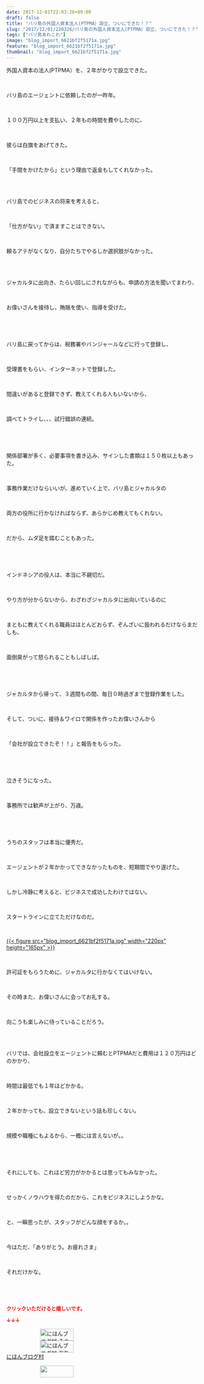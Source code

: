 ```yaml
---
date: 2017-12-01T22:03:26+09:00
draft: false
title: "バリ島の外国人資本法人(PTPMA）設立、ついにできた！？"
slug: "2017/12/01/220326/バリ島の外国人資本法人(PTPMA）設立、ついにできた！？"
tags: ["バリ島あれこれ"]
image: "blog_import_6621bf2f5171a.jpg"
feature: "blog_import_6621bf2f5171a.jpg"
thumbnail: "blog_import_6621bf2f5171a.jpg"
---
```

<p>外国人資本の法人(PTPMA）を、２年がかりで設立できた。</p><p> </p><p>バリ島のエージェントに依頼したのが一昨年。</p><p> </p><p>１００万円以上を支払い、２年もの時間を費やしたのに、</p><p> </p><p>彼らは白旗をあげてきた。</p><p> </p><p>「手間をかけたから」という理由で返金もしてくれなかった。</p><p> </p><p><br/>バリ島でのビジネスの将来を考えると、</p><p> </p><p>「仕方がない」で済ますことはできない。</p><p> </p><p>頼るアテがなくなり、自分たちでやるしか選択肢がなかった。</p><p> </p><p><br/>ジャカルタに出向き、たらい回しにされながらも、申請の方法を聞いてまわり、</p><p> </p><p>お偉いさんを接待し、賄賂を使い、指導を受けた。</p><p> </p><p> </p><p>バリ島に戻ってからは、税務署やバンジャールなどに行って登録し、</p><p> </p><p>受理書をもらい、インターネットで登録した。</p><p> </p><p>間違いがあると登録できず、教えてくれる人もいないから、</p><p> </p><p>調べてトライし、、、試行錯誤の連続。</p><p> </p><p> </p><p>関係部署が多く、必要事項を書き込み、サインした書類は１５０枚以上もあった。</p><p> </p><p>事務作業だけならいいが、進めていく上で、バリ島とジャカルタの</p><p> </p><p>両方の役所に行かなければならず、あらかじめ教えてもくれない。</p><p> </p><p>だから、ムダ足を踏むこともあった。</p><p> </p><p> </p><p>インドネシアの役人は、本当に不親切だ。</p><p> </p><p>やり方が分からないから、わざわざジャカルタに出向いているのに</p><p> </p><p>まともに教えてくれる職員はほとんどおらず、ぞんざいに扱われるだけならまだしも、</p><p> </p><p>面倒臭がって怒られることもしばしば。</p><p> </p><p> </p><p>ジャカルタから帰って、３週間もの間、毎日０時過ぎまで登録作業をした。</p><p> </p><p>そして、ついに、接待＆ワイロで関係を作ったお偉いさんから</p><p> </p><p>「会社が設立できたぞ！！」と報告をもらった。</p><p> </p><p> </p><p>泣きそうになった。</p><p> </p><p>事務所では歓声が上がり、万歳。</p><p> </p><p> </p><p>うちのスタッフは本当に優秀だ。</p><p> </p><p>エージェントが２年かかってできなかったものを、短期間でやり遂げた。</p><p> </p><p>しかし冷静に考えると、ビジネスで成功したわけではない。</p><p> </p><p>スタートラインに立てただけなのだ。</p><p> </p><p><a href="blog_import_6621bf2f5171a.jpg">{{< figure src="blog_import_6621bf2f5171a.jpg" width="220px" height="165px" >}}</a></p><p> </p><p>許可証をもらうために、ジャカルタに行かなくてはいけない。</p><p> </p><p>その時また、お偉いさんに会ってお礼する。</p><p> </p><p>向こうも楽しみに待っていることだろう。</p><p> </p><p><br/>バリでは、会社設立をエージェントに頼むとPTPMAだと費用は１２０万円ほどのかかり、</p><p> </p><p>時間は最低でも１年ほどかかる。</p><p> </p><p>２年かかっても、設立できないという話も珍しくない。</p><p> </p><p>規模や職種にもよるから、一概には言えないが。。</p><p> </p><p> </p><p>それにしても、これほど労力がかかるとは思ってもみなかった。</p><p> </p><p>せっかくノウハウを得たのだから、これをビジネスにしようかな。</p><p> </p><p>と、一瞬思ったが、スタッフがどんな顔をするか。。</p><p> </p><p>今はただ、「ありがとう。お疲れさま」</p><p> </p><p>それだけかな。</p><p> </p><p> </p><p><font color="#ff0000" size="2"><strong>クリックいただけると嬉しいです。</strong></font></p><p><font color="#ff0000" size="2"><strong>↓↓↓</strong></font></p><p><a href="ranking.html?p_cid=01260127" id="&amp;blogmura_banner" target="_blank"><img alt="にほんブログ村 その他生活ブログ 不動産投資へ" border="0" height="31" src="data:image/svg+xml;charset=utf-8,%3Csvg%20xmlns%3D%22http%3A%2F%2Fwww.w3.org%2F2000%2Fsvg%22%20title%3D%22Placeholder%20for%20Images%22%20role%3D%22presentation%22%20viewBox%3D%220%200%2088%2031%22%20%2F%3E" width="88" data-src="https://img-proxy.blog-video.jp/images?url=http%3A%2F%2Flife.blogmura.com%2Fhudousantoushi%2Fimg%2Fhudousantoushi88_31.gif" style="aspect-ratio: auto 88 / 31;"/><noscript><img alt="にほんブログ村 その他生活ブログ 不動産投資へ" border="0" height="31" src="https://img-proxy.blog-video.jp/images?url=http%3A%2F%2Flife.blogmura.com%2Fhudousantoushi%2Fimg%2Fhudousantoushi88_31.gif" width="88"></noscript></a><br/><a href="ranking.html?p_cid=01260127" target="_blank"><img alt="にほんブログ村 海外生活ブログ バリ島情報へ" border="0" height="31" src="data:image/svg+xml;charset=utf-8,%3Csvg%20xmlns%3D%22http%3A%2F%2Fwww.w3.org%2F2000%2Fsvg%22%20title%3D%22Placeholder%20for%20Images%22%20role%3D%22presentation%22%20viewBox%3D%220%200%2088%2031%22%20%2F%3E" width="88" data-src="https://img-proxy.blog-video.jp/images?url=http%3A%2F%2Foverseas.blogmura.com%2Fbali%2Fimg%2Fbali88_31.gif" style="aspect-ratio: auto 88 / 31;"/><noscript><img alt="にほんブログ村 海外生活ブログ バリ島情報へ" border="0" height="31" src="https://img-proxy.blog-video.jp/images?url=http%3A%2F%2Foverseas.blogmura.com%2Fbali%2Fimg%2Fbali88_31.gif" width="88"></noscript></a><br/><a href="ranking.html?p_cid=01260127" target="_blank">にほんブログ村</a></p><p><a href="link.php?1804582" title="人気ブログランキングへ"><img border="0" height="31" src="data:image/svg+xml;charset=utf-8,%3Csvg%20xmlns%3D%22http%3A%2F%2Fwww.w3.org%2F2000%2Fsvg%22%20title%3D%22Placeholder%20for%20Images%22%20role%3D%22presentation%22%20viewBox%3D%220%200%2088%2031%22%20%2F%3E" width="88" data-src="https://blog.with2.net/img/banner/banner_22.gif" style="aspect-ratio: auto 88 / 31;"/><noscript><img border="0" height="31" src="https://blog.with2.net/img/banner/banner_22.gif" width="88"></noscript></a></p>

